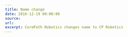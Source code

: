 ```yaml
---
title: Name change
date: 2016-12-19 00:00:00
source:
url:
excerpt: CorePath Robotics changes name to CP Robotics
---
```



